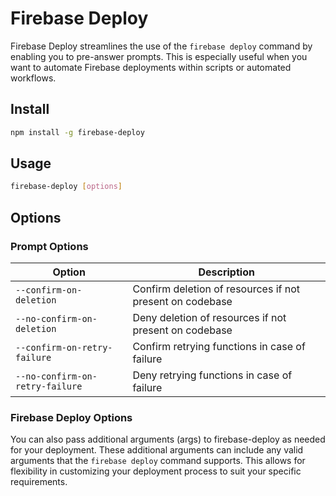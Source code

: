 # Firebase Deploy

Firebase Deploy streamlines the use of the `firebase deploy` command by enabling you to pre-answer prompts. This is especially useful when you want to automate Firebase deployments within scripts or automated workflows.

## Install

```bash
npm install -g firebase-deploy
```

## Usage

```bash
firebase-deploy [options]
```

## Options

### Prompt Options

| Option | Description |
| --- | --- |
| `--confirm-on-deletion` | Confirm deletion of resources if not present on codebase |
| `--no-confirm-on-deletion` | Deny deletion of resources if not present on codebase |
| `--confirm-on-retry-failure` | Confirm retrying functions in case of failure |
| `--no-confirm-on-retry-failure` | Deny retrying functions in case of failure |

### Firebase Deploy Options

You can also pass additional arguments (args) to firebase-deploy as needed for your deployment. These additional arguments can include any valid arguments that the `firebase deploy` command supports. This allows for flexibility in customizing your deployment process to suit your specific requirements.